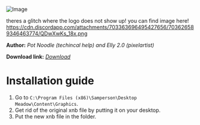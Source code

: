 
![Image](https://cdn.discordapp.com/attachments/703363696495427656/703626589346463774/QDwXwKs_18x.png)


theres a glitch where the logo does not show up! you can find image here! https://cdn.discordapp.com/attachments/703363696495427656/703626589346463774/QDwXwKs_18x.png

**Author:** *Pot Noodle (techincal help) and Elly 2.0 (pixelartist)*

**Download link:** *[Download](https://cdn.discordapp.com/attachments/703234077167452161/703618660362878997/NatureSheet.xnb)*

# Installation guide
1. Go to `C:\Program Files (x86)\Samperson\Desktop Meadow\Content\Graphics`. 
2. Get rid of the original xnb file by putting it on your desktop.
3. Put the new xnb file in the folder.

